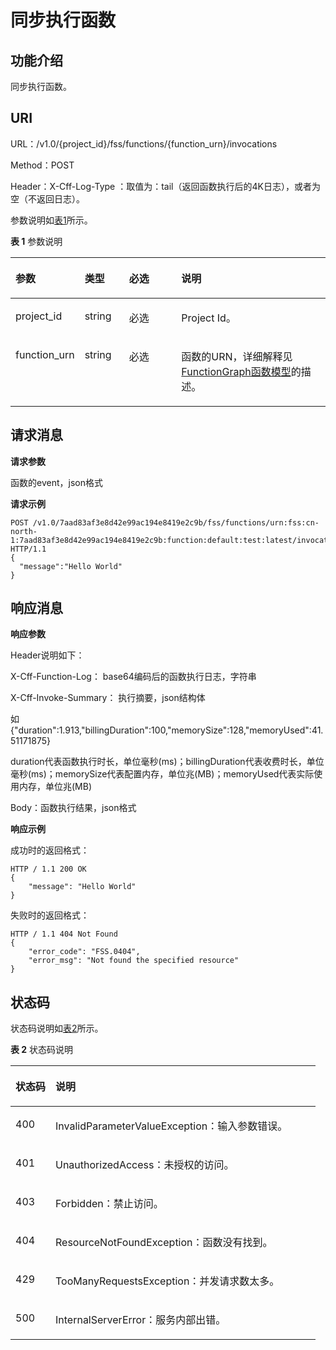 # 同步执行函数<a name="functiongraph_06_0125"></a>

## 功能介绍<a name="section52406094"></a>

同步执行函数。

## URI<a name="section1892800"></a>

URL：/v1.0/\{project\_id\}/fss/functions/\{function\_urn\}/invocations

Method：POST

Header：X-Cff-Log-Type ：取值为：tail（返回函数执行后的4K日志），或者为空（不返回日志）。

参数说明如[表1](#d0e8270)所示。

**表 1**  参数说明

<a name="d0e8270"></a>
<table><thead align="left"><tr id="row9028226"><th class="cellrowborder" valign="top" width="19.388061193880613%" id="mcps1.2.5.1.1"><p id="p60197675"><a name="p60197675"></a><a name="p60197675"></a>参数</p>
</th>
<th class="cellrowborder" valign="top" width="14.288571142885711%" id="mcps1.2.5.1.2"><p id="p44173468"><a name="p44173468"></a><a name="p44173468"></a>类型</p>
</th>
<th class="cellrowborder" valign="top" width="17.348265173482652%" id="mcps1.2.5.1.3"><p id="p21281150"><a name="p21281150"></a><a name="p21281150"></a>必选</p>
</th>
<th class="cellrowborder" valign="top" width="48.97510248975102%" id="mcps1.2.5.1.4"><p id="p46051576"><a name="p46051576"></a><a name="p46051576"></a>说明</p>
</th>
</tr>
</thead>
<tbody><tr id="row39190195"><td class="cellrowborder" valign="top" width="19.388061193880613%" headers="mcps1.2.5.1.1 "><p id="p20289239"><a name="p20289239"></a><a name="p20289239"></a>project_id</p>
</td>
<td class="cellrowborder" valign="top" width="14.288571142885711%" headers="mcps1.2.5.1.2 "><p id="p32815626"><a name="p32815626"></a><a name="p32815626"></a>string</p>
</td>
<td class="cellrowborder" valign="top" width="17.348265173482652%" headers="mcps1.2.5.1.3 "><p id="p40820087"><a name="p40820087"></a><a name="p40820087"></a>必选</p>
</td>
<td class="cellrowborder" valign="top" width="48.97510248975102%" headers="mcps1.2.5.1.4 "><p id="p18092740"><a name="p18092740"></a><a name="p18092740"></a>Project Id。</p>
</td>
</tr>
<tr id="row28616934"><td class="cellrowborder" valign="top" width="19.388061193880613%" headers="mcps1.2.5.1.1 "><p id="p36270311"><a name="p36270311"></a><a name="p36270311"></a>function_urn</p>
</td>
<td class="cellrowborder" valign="top" width="14.288571142885711%" headers="mcps1.2.5.1.2 "><p id="p52214044"><a name="p52214044"></a><a name="p52214044"></a>string</p>
</td>
<td class="cellrowborder" valign="top" width="17.348265173482652%" headers="mcps1.2.5.1.3 "><p id="p1479149"><a name="p1479149"></a><a name="p1479149"></a>必选</p>
</td>
<td class="cellrowborder" valign="top" width="48.97510248975102%" headers="mcps1.2.5.1.4 "><p id="p52702276"><a name="p52702276"></a><a name="p52702276"></a>函数的URN，详细解释见<a href="FunctionGraph函数模型.md">FunctionGraph函数模型</a>的描述。</p>
</td>
</tr>
</tbody>
</table>

## 请求消息<a name="section17035201"></a>

**请求参数**

函数的event，json格式

**请求示例**

```
POST /v1.0/7aad83af3e8d42e99ac194e8419e2c9b/fss/functions/urn:fss:cn-north-1:7aad83af3e8d42e99ac194e8419e2c9b:function:default:test:latest/invocations HTTP/1.1
{
  "message":"Hello World"
}
```

## 响应消息<a name="section19099082"></a>

**响应参数**

Header说明如下：

X-Cff-Function-Log： base64编码后的函数执行日志，字符串

X-Cff-Invoke-Summary： 执行摘要，json结构体

如 \{"duration":1.913,"billingDuration":100,"memorySize":128,"memoryUsed":41.51171875\}

duration代表函数执行时长，单位毫秒\(ms\)；billingDuration代表收费时长，单位毫秒\(ms\)；memorySize代表配置内存，单位兆\(MB\)；memoryUsed代表实际使用内存，单位兆\(MB\)

Body：函数执行结果，json格式

**响应示例**

成功时的返回格式：

```
HTTP / 1.1 200 OK
{
	"message": "Hello World"
}
```

失败时的返回格式：

```
HTTP / 1.1 404 Not Found 
{
	"error_code": "FSS.0404",
	"error_msg": "Not found the specified resource"
}
```

## 状态码<a name="section37674012"></a>

状态码说明如[表2](#d0e8349)所示。

**表 2**  状态码说明

<a name="d0e8349"></a>
<table><thead align="left"><tr id="row33828780"><th class="cellrowborder" valign="top" width="13.13%" id="mcps1.2.3.1.1"><p id="p55776650"><a name="p55776650"></a><a name="p55776650"></a>状态码</p>
</th>
<th class="cellrowborder" valign="top" width="86.87%" id="mcps1.2.3.1.2"><p id="p21614805"><a name="p21614805"></a><a name="p21614805"></a>说明</p>
</th>
</tr>
</thead>
<tbody><tr id="row5968756"><td class="cellrowborder" valign="top" width="13.13%" headers="mcps1.2.3.1.1 "><p id="p13707216"><a name="p13707216"></a><a name="p13707216"></a>400</p>
</td>
<td class="cellrowborder" valign="top" width="86.87%" headers="mcps1.2.3.1.2 "><p id="p36542672"><a name="p36542672"></a><a name="p36542672"></a>InvalidParameterValueException：输入参数错误。</p>
</td>
</tr>
<tr id="row60448593"><td class="cellrowborder" valign="top" width="13.13%" headers="mcps1.2.3.1.1 "><p id="p64497859"><a name="p64497859"></a><a name="p64497859"></a>401</p>
</td>
<td class="cellrowborder" valign="top" width="86.87%" headers="mcps1.2.3.1.2 "><p id="p56944077"><a name="p56944077"></a><a name="p56944077"></a>UnauthorizedAccess：未授权的访问。</p>
</td>
</tr>
<tr id="row282918271464"><td class="cellrowborder" valign="top" width="13.13%" headers="mcps1.2.3.1.1 "><p id="p108291627134618"><a name="p108291627134618"></a><a name="p108291627134618"></a>403</p>
</td>
<td class="cellrowborder" valign="top" width="86.87%" headers="mcps1.2.3.1.2 "><p id="p48291727104620"><a name="p48291727104620"></a><a name="p48291727104620"></a>Forbidden：禁止访问。</p>
</td>
</tr>
<tr id="row42734651"><td class="cellrowborder" valign="top" width="13.13%" headers="mcps1.2.3.1.1 "><p id="p38954717"><a name="p38954717"></a><a name="p38954717"></a>404</p>
</td>
<td class="cellrowborder" valign="top" width="86.87%" headers="mcps1.2.3.1.2 "><p id="p1215532"><a name="p1215532"></a><a name="p1215532"></a>ResourceNotFoundException：函数没有找到。</p>
</td>
</tr>
<tr id="row10939791"><td class="cellrowborder" valign="top" width="13.13%" headers="mcps1.2.3.1.1 "><p id="p13707916"><a name="p13707916"></a><a name="p13707916"></a>429</p>
</td>
<td class="cellrowborder" valign="top" width="86.87%" headers="mcps1.2.3.1.2 "><p id="p36599401"><a name="p36599401"></a><a name="p36599401"></a>TooManyRequestsException：并发请求数太多。</p>
</td>
</tr>
<tr id="row60959155"><td class="cellrowborder" valign="top" width="13.13%" headers="mcps1.2.3.1.1 "><p id="p38744516"><a name="p38744516"></a><a name="p38744516"></a>500</p>
</td>
<td class="cellrowborder" valign="top" width="86.87%" headers="mcps1.2.3.1.2 "><p id="p51298057"><a name="p51298057"></a><a name="p51298057"></a>InternalServerError：服务内部出错。</p>
</td>
</tr>
</tbody>
</table>

